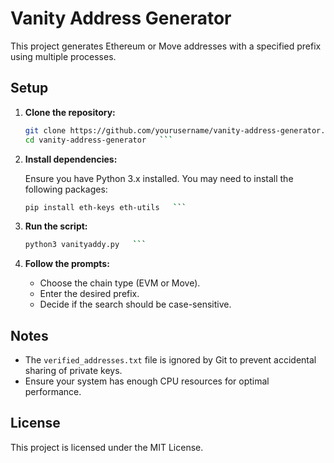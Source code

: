 # Vanity Address Generator

This project generates Ethereum or Move addresses with a specified prefix using multiple processes.

## Setup

1. **Clone the repository:**
   ```bash
   git clone https://github.com/yourusername/vanity-address-generator.git
   cd vanity-address-generator   ```

2. **Install dependencies:**

   Ensure you have Python 3.x installed. You may need to install the following packages:
   ```bash
   pip install eth-keys eth-utils   ```

3. **Run the script:**
   ```bash
   python3 vanityaddy.py   ```

4. **Follow the prompts:**

   - Choose the chain type (EVM or Move).
   - Enter the desired prefix.
   - Decide if the search should be case-sensitive.

## Notes

- The `verified_addresses.txt` file is ignored by Git to prevent accidental sharing of private keys.
- Ensure your system has enough CPU resources for optimal performance.

## License

This project is licensed under the MIT License. 